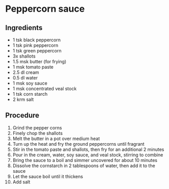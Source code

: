 # Peppercorn sauce
## Ingredients
- 1 tsk black peppercorn
- 1 tsk pink peppercorn
- 1 tsk green peppercorn
- 3x shallots
- 1.5 msk butter (for frying)
- 1 msk tomato paste
- 2.5 dl cream
- 0.5 dl water
- 1 msk soy sauce
- 1 msk concentrated veal stock
- 1 tsk corn starch
- 2 krm salt
## Procedure
1. Grind the pepper corns
2. Finely chop the shallots
3. Melt the butter in a pot over medium heat
4. Turn up the heat and fry the ground peppercorns until fragrant
5. Stir in the tomato paste and shallots, then fry for an additional 2 minutes
6. Pour in the cream, water, soy sauce, and veal stock, stirring to combine
7. Bring the sauce to a boil and simmer uncovered for about 10 minutes
8. Dissolve the cornstarch in 2 tablespoons of water, then add it to the sauce
9. Let the sauce boil until it thickens
10. Add salt

